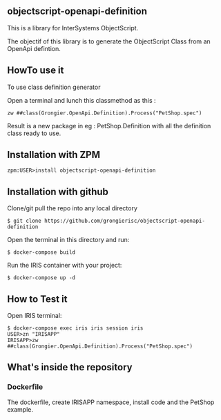 ## objectscript-openapi-definition
This is a library for InterSystems ObjectScript.

The objectif of this library is to generate the ObjectScript Class from an OpenApi defintion.

## HowTo use it
To use class definition generator

Open a terminal and lunch this classmethod as this :
```
zw ##class(Grongier.OpenApi.Definition).Process("PetShop.spec")
```
Result is a new package in eg : PetShop.Definition with all the definition class ready to use.

## Installation with ZPM
```
zpm:USER>install objectscript-openapi-definition

```

## Installation with github

Clone/git pull the repo into any local directory

```
$ git clone https://github.com/grongierisc/objectscript-openapi-definition
```

Open the terminal in this directory and run:

```
$ docker-compose build
```

Run the IRIS container with your project:

```
$ docker-compose up -d
```

## How to Test it

Open IRIS terminal:

```
$ docker-compose exec iris iris session iris
USER>zn "IRISAPP"
IRISAPP>zw ##class(Grongier.OpenApi.Definition).Process("PetShop.spec")
```

## What's inside the repository

### Dockerfile

The dockerfile, create IRISAPP namespace, install code and the PetShop example.
